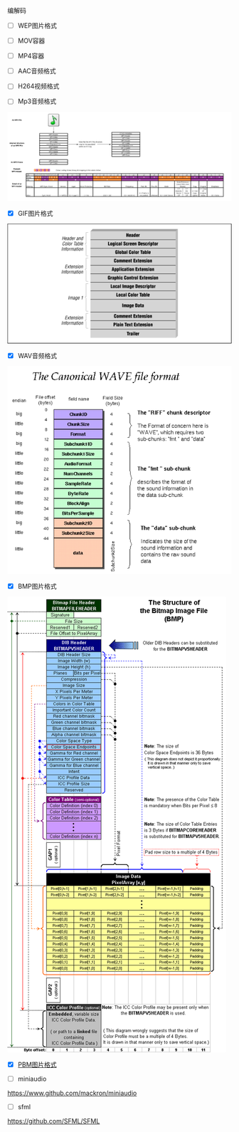 编解码

- [ ] WEP图片格式

- [ ] MOV容器

- [ ] MP4容器

- [ ] AAC音频格式

- [ ] H264视频格式

- [ ] Mp3音频格式

![MP3](../res/format-mp3-audio.png)

- [x] GIF图片格式

![GIF](../res/format-gif89a-image.png)

- [x] WAV音频格式

![WAV](../res/format-wav-audio.png)

- [x] BMP图片格式

![BMP](../res/format-bmp-image.png)

- [x] [PBM图片格式](https://zh.wikipedia.org/wiki/PBM格式)

- [ ] miniaudio

https://www.github.com/mackron/miniaudio

- [ ] sfml

https://github.com/SFML/SFML
